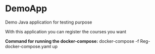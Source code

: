 # DemoApp
Demo Java application for testing purpose


With this application you can register the courses you want 


**Command for running the docker-compose:**
docker-compose -f Reg-docker-compose.yaml up

